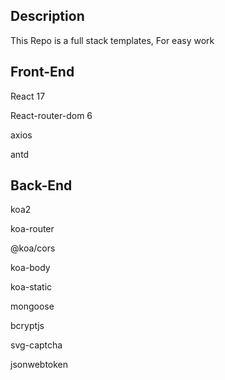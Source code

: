 ## Description

This Repo is a full stack templates, For easy work

## Front-End

React 17

React-router-dom 6

axios

antd

## Back-End

koa2

koa-router

@koa/cors

koa-body

koa-static

mongoose

bcryptjs

svg-captcha

jsonwebtoken

